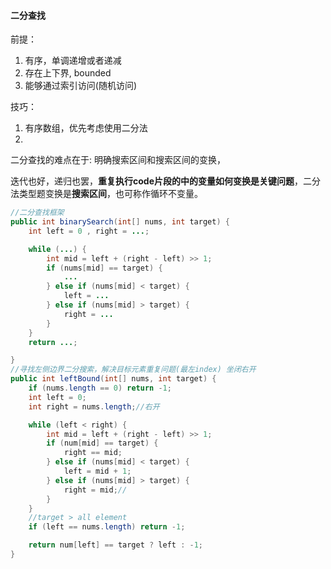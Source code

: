#### 二分查找

前提：
1. 有序，单调递增或者递减
2. 存在上下界, bounded
3. 能够通过索引访问(随机访问)

技巧：
1. 有序数组，优先考虑使用二分法
2. 
二分查找的难点在于: 明确搜索区间和搜索区间的变换，

迭代也好，递归也罢，**重复执行code片段的中的变量如何变换是关键问题**，二分法类型题变换是**搜索区间**，也可称作循环不变量。

```java 
//二分查找框架
public int binarySearch(int[] nums, int target) {
	int left = 0 , right = ...;

	while (...) {
		int mid = left + (right - left) >> 1;
		if (nums[mid] == target) {
			...
		} else if (nums[mid] < target) {
			left = ...
		} else if (nums[mid] > target) {
			right = ...
		}
	}
	return ...;

}
//寻找左侧边界二分搜索，解决目标元素重复问题(最左index) 坐闭右开
public int leftBound(int[] nums, int target) {
	if (nums.length == 0) return -1;
	int left = 0;
	int right = nums.length;//右开

	while (left < right) {
		int mid = left + (right - left) >> 1;
		if (num[mid] == target) {
			right == mid;
		} else if (nums[mid] < target) {
			left = mid + 1;
		} else if (nums[mid] > target) {
			right = mid;//
		}
	}
	//target > all element
	if (left == nums.length) return -1;

	return num[left] == target ? left : -1;
}
```
